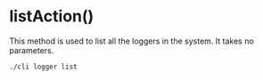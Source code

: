 # listAction()
This method is used to list all the loggers in the system. It takes no parameters.

```command-line interface
./cli logger list
```
